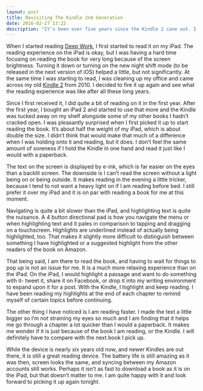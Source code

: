 ```yaml
---
layout: post
title: Revisiting The Kindle 2nd Generation 
date: 2016-02-27 13:22
description: "It's been over five years since the Kindle 2 cane out. I've started to use it once more instead of reading on my iPad."
---
```


When I started reading [Deep Work](http://www.amazon.com/gp/product/1455586692/ref=as_li_tl?ie=UTF8&camp=1789&creative=390957&creativeASIN=1455586692&linkCode=as2&tag=four0b-20&linkId=I3V4JG7WNWFHSQC5 "Deep Work"), I first started to read it on my iPad. The reading experience on the iPad is okay, but I was having a hard time focusing on reading the book for very long because of the screen brightness. Turning it down or turning on the new night shift mode (to be released in the next version of iOS) helped a little, but not significantly. At the same time I was starting to read, I was cleaning up my office and came across my old [Kindle 2](http://www.amazon.com/s/ref=as_li_ss_tl?_encoding=UTF8&camp=1789&creative=390957&field-keywords=kindle%202&linkCode=ur2&tag=four0b-20&url=search-alias%3Daps&linkId=BXEDX3EBOP2SZHMD "Kindle 2") from 2010. I decided to fire it up again and see what the reading experience was like after all these long years.

Since I first received it, I did quite a bit of reading on it in the first year. After the first year, I bought an iPad 2 and started to use that more and the Kindle was tucked away on my shelf alongside some of my other books I hadn’t cracked open. I was pleasantly surprised when I first picked it up to start reading the book. It’s about half the weight of my iPad, which is about double the size. I didn’t think that would make that much of a difference when I was holding onto it and reading, but it does. I don’t feel the same amount of soreness if I hold the Kindle in one hand and read it just like I would with a paperback. 

The text on the screen is displayed by e-ink, which is far easier on the eyes than a backlit screen. The downside is I can’t read the screen without a light being on or being outside. It makes reading in the evening a little tricker, because I tend to not want a heavy light on if I am reading before bed. I still prefer it over my iPad and it is on par with reading a book for me at this moment. 

Navigating is quite a bit slower than the iPad, and highlighting text is quite the nuisance. A 4 button directional pad is how you navigate the menu or when highlighting text and it pales in comparison to tapping and dragging on a touchscreen. Highlights are underlined instead of actually being highlighted, too. That makes it slightly more difficult to distinguish between something I have highlighted or a suggested highlight from the other readers of the book on Amazon. 

That being said, I am there to read the book, and having to wait for things to pop up is not an issue for me. It is a much more relaxing experience than on the iPad. On the iPad, I would highlight a passage and want to do something with it- tweet it, share it on Facebook, or drop it into my writing environment to expand upon it for a post. With the Kindle, I highlight and keep reading. I have been reading my highlights at the end of each chapter to remind myself of certain topics before continuing. 

The other thing I have noticed is I am reading faster. I made the text a little bigger so I’m not straining my eyes so much and I am finding that it helps me go through a chapter a lot quicker than I would a paperback. It makes me wonder if it is just because of the book I am reading, or the Kindle. I will definitely have to compare with the next book I pick up. 

While the device is nearly six years old now, and newer Kindles are out there, it is still a great reading device. The battery life is still amazing as it was then, screen looks the same, and syncing between my Amazon accounts still works. Perhaps it isn’t as fast to download a book as it is on the iPad, but that doesn’t matter to me. I am quite happy with it and look forward to picking it up again tonight. 
